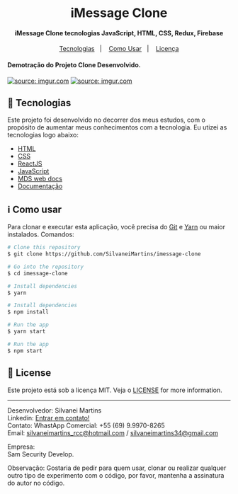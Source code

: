 <h1 align="center">
    iMessage Clone
</h1>

<h4 align="center">
   iMessage Clone tecnologias JavaScript, HTML, CSS, Redux, Firebase
</h4>

<p align="center">
  <a href="#rocket-tecnologias">Tecnologias</a>&nbsp;&nbsp;&nbsp;|&nbsp;&nbsp;&nbsp;
  <a href="#information_source-como-usar">Como Usar</a>&nbsp;&nbsp;&nbsp;|&nbsp;&nbsp;&nbsp;
  <a href="#memo-license">Licença</a>
</p>

<h4 align="left">
  Demotração do Projeto Clone Desenvolvido.
</h4>

<a href="https://imgur.com/bxrgBcb"><img src="https://i.imgur.com/bxrgBcb.png" title="source: imgur.com" /></a>
<a href="https://imgur.com/SIlpRk9"><img src="https://i.imgur.com/SIlpRk9.png" title="source: imgur.com" /></a>

## :rocket: Tecnologias

Este projeto foi desenvolvido no decorrer dos meus estudos, com o propósito de aumentar meus conhecimentos com a tecnologia. Eu utizei as tecnologias logo abaixo:

-  [HTML](https://developer.mozilla.org/pt-BR/docs/Web/HTML)
-  [CSS](https://developer.mozilla.org/pt-BR/docs/Web/CSS/)
-  [ReactJS](https://reactjs.org/)
-  [JavaScript](https://www.javascript.com/)
-  [MDS web docs](https://developer.mozilla.org/pt-BR/)
-  [Documentação](https://pt.wikipedia.org/wiki/JavaScript)

## :information_source: Como usar

Para clonar e executar esta aplicação, você precisa do [Git](https://git-scm.com) e [Yarn](https://yarnpkg.com/) ou maior instalados. Comandos:

```bash
# Clone this repository
$ git clone https://github.com/SilvaneiMartins/imessage-clone

# Go into the repository
$ cd imessage-clone

# Install dependencies
$ yarn

# Install dependencies
$ npm install

# Run the app
$ yarn start

# Run the app
$ npm start
```

## :memo: License
Este projeto está sob a licença MIT. Veja o [LICENSE](https://github.com/SilvaneiMartins/imessage-clone/blob/master/LICENSE) for more information.

---

Desenvolvedor: Silvanei Martins<br>
Linkedin: [Entrar em contato!](https://www.linkedin.com/in/silvanei-martins-a5412436/)<br>
Contato: WhastApp Comercial: +55 (69) 9.9970-8265 <br>
Email: silvaneimartins_rcc@hotmail.com / silvaneimartins34@gmail.com<br>

Empresa: <br>
Sam Security Develop.<br>

Observação: Gostaria de pedir para quem usar, clonar ou realizar qualquer outro tipo de experimento com o código,
por favor, mantenha a assinatura do autor no código.
